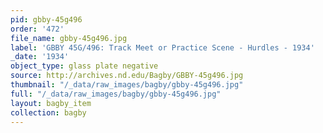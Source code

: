 ```yaml
---
pid: gbby-45g496
order: '472'
file_name: gbby-45g496.jpg
label: 'GBBY 45G/496: Track Meet or Practice Scene - Hurdles - 1934'
_date: '1934'
object_type: glass plate negative
source: http://archives.nd.edu/Bagby/GBBY-45g496.jpg
thumbnail: "/_data/raw_images/bagby/gbby-45g496.jpg"
full: "/_data/raw_images/bagby/gbby-45g496.jpg"
layout: bagby_item
collection: bagby
---
```

